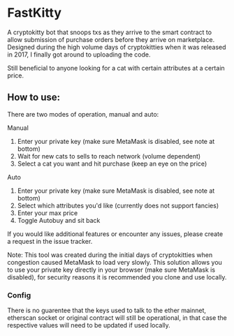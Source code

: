 # FastKitty

A cryptokitty bot that snoops txs as they arrive to the smart contract to allow submission of purchase orders before they arrive on marketplace. Designed during the high volume days of cryptokitties when it was released in 2017, I finally got around to uploading the code. 

Still beneficial to anyone looking for a cat with certain attributes at a certain price.

## How to use:

There are two modes of operation, manual and auto:

Manual

1) Enter your private key (make sure MetaMask is disabled, see note at bottom)
2) Wait for new cats to sells to reach network (volume dependent)
3) Select a cat you want and hit purchase (keep an eye on the price)

Auto

1) Enter your private key (make sure MetaMask is disabled, see note at bottom)
2) Select which attributes you'd like (currently does not support fancies)
3) Enter your max price
4) Toggle Autobuy and sit back

If you would like additional features or encounter any issues, please create a request in the issue tracker.

Note: This tool was created during the initial days of cryptokitties when congestion caused MetaMask to load very slowly. This solution allows you to use your private key directly in your browser (make sure MetaMask is disabled), for security reasons it is recommended you clone and use locally. 

### Config
There is no guarentee that the keys used to talk to the ether mainnet, etherscan socket or original contract will still be operational, in that case the respective values will need to be updated if used locally.


